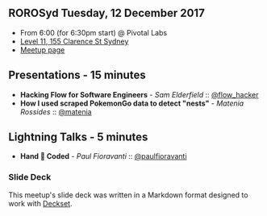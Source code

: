 ## ROROSyd Tuesday, 12 December 2017

- From 6:00 (for 6:30pm start) @ Pivotal Labs
- [Level 11, 155 Clarence St Sydney](https://goo.gl/maps/k6v9wdomLWF2)
- [Meetup page](https://www.meetup.com/Ruby-On-Rails-Oceania-Sydney/events/qmvmqnywqbqb/)

## Presentations - 15 minutes
- **Hacking Flow for Software Engineers** - _Sam Elderfield_ :: [@flow_hacker](https://twitter.com/flow_hacker) 
- **How I used scraped PokemonGo data to detect "nests"** - _Matenia Rossides_ :: [@matenia](https://twitter.com/matenia)

## Lightning Talks - 5 minutes
- **Hand 🙌 Coded** - _Paul Fioravanti_ :: [@paulfioravanti](https://twitter.com/paulfioravanti)

### Slide Deck

This meetup's slide deck was written in a Markdown format designed to work with
[Deckset](https://www.decksetapp.com/).

